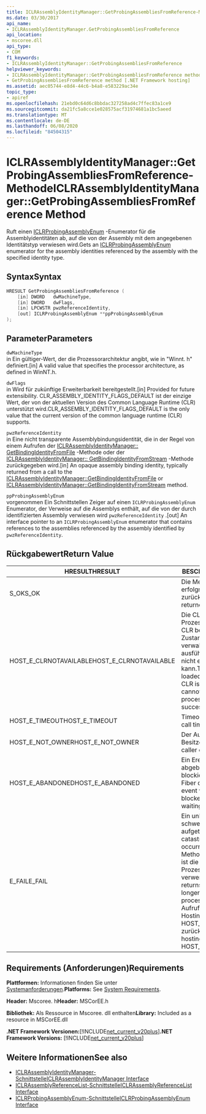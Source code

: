 ```yaml
---
title: ICLRAssemblyIdentityManager::GetProbingAssembliesFromReference-Methode
ms.date: 03/30/2017
api_name:
- ICLRAssemblyIdentityManager.GetProbingAssembliesFromReference
api_location:
- mscoree.dll
api_type:
- COM
f1_keywords:
- ICLRAssemblyIdentityManager::GetProbingAssembliesFromReference
helpviewer_keywords:
- ICLRAssemblyIdentityManager::GetProbingAssembliesFromReference method [.NET Framework hosting]
- GetProbingAssembliesFromReference method [.NET Framework hosting]
ms.assetid: aec05744-e8d4-44c6-b4a8-e583229ac34e
topic_type:
- apiref
ms.openlocfilehash: 21ebd0c64d6c8bbdac327258ad4c7ffec83a1ce9
ms.sourcegitcommit: da21fc5a8cce1e028575acf31974681a1bc5aeed
ms.translationtype: MT
ms.contentlocale: de-DE
ms.lasthandoff: 06/08/2020
ms.locfileid: "84504315"
---
```

# <a name="iclrassemblyidentitymanagergetprobingassembliesfromreference-method"></a><span data-ttu-id="44a04-102">ICLRAssemblyIdentityManager::GetProbingAssembliesFromReference-Methode</span><span class="sxs-lookup"><span data-stu-id="44a04-102">ICLRAssemblyIdentityManager::GetProbingAssembliesFromReference Method</span></span>
<span data-ttu-id="44a04-103">Ruft einen [ICLRProbingAssemblyEnum](iclrprobingassemblyenum-interface.md) -Enumerator für die Assemblyidentitäten ab, auf die von der Assembly mit dem angegebenen Identitätstyp verwiesen wird.</span><span class="sxs-lookup"><span data-stu-id="44a04-103">Gets an [ICLRProbingAssemblyEnum](iclrprobingassemblyenum-interface.md) enumerator for the assembly identities referenced by the assembly with the specified identity type.</span></span>  
  
## <a name="syntax"></a><span data-ttu-id="44a04-104">Syntax</span><span class="sxs-lookup"><span data-stu-id="44a04-104">Syntax</span></span>  
  
```cpp  
HRESULT GetProbingAssembliesFromReference (  
    [in] DWORD   dwMachineType,  
    [in] DWORD   dwFlags,  
    [in] LPCWSTR pwzReferenceIdentity,  
    [out] ICLRProbingAssemblyEnum **ppProbingAssemblyEnum  
);  
```  
  
## <a name="parameters"></a><span data-ttu-id="44a04-105">Parameter</span><span class="sxs-lookup"><span data-stu-id="44a04-105">Parameters</span></span>  
 `dwMachineType`  
 <span data-ttu-id="44a04-106">in Ein gültiger-Wert, der die Prozessorarchitektur angibt, wie in "Winnt. h" definiert.</span><span class="sxs-lookup"><span data-stu-id="44a04-106">[in] A valid value that specifies the processor architecture, as defined in WinNT.h.</span></span>  
  
 `dwFlags`  
 <span data-ttu-id="44a04-107">in Wird für zukünftige Erweiterbarkeit bereitgestellt.</span><span class="sxs-lookup"><span data-stu-id="44a04-107">[in] Provided for future extensibility.</span></span> <span data-ttu-id="44a04-108">CLR_ASSEMBLY_IDENTITY_FLAGS_DEFAULT ist der einzige Wert, der von der aktuellen Version des Common Language Runtime (CLR) unterstützt wird.</span><span class="sxs-lookup"><span data-stu-id="44a04-108">CLR_ASSEMBLY_IDENTITY_FLAGS_DEFAULT is the only value that the current version of the common language runtime (CLR) supports.</span></span>  
  
 `pwzReferenceIdentity`  
 <span data-ttu-id="44a04-109">in Eine nicht transparente Assemblybindungsidentität, die in der Regel von einem Aufrufen der [ICLRAssemblyIdentityManager:: GetBindingIdentityFromFile](iclrassemblyidentitymanager-getbindingidentityfromfile-method.md) -Methode oder der [ICLRAssemblyIdentityManager:: GetBindingIdentityFromStream](iclrassemblyidentitymanager-getbindingidentityfromstream-method.md) -Methode zurückgegeben wird.</span><span class="sxs-lookup"><span data-stu-id="44a04-109">[in] An opaque assembly binding identity, typically returned from a call to the [ICLRAssemblyIdentityManager::GetBindingIdentityFromFile](iclrassemblyidentitymanager-getbindingidentityfromfile-method.md) or [ICLRAssemblyIdentityManager::GetBindingIdentityFromStream](iclrassemblyidentitymanager-getbindingidentityfromstream-method.md) method.</span></span>  
  
 `ppProbingAssemblyEnum`  
 <span data-ttu-id="44a04-110">vorgenommen Ein Schnittstellen Zeiger auf einen `ICLRProbingAssemblyEnum` Enumerator, der Verweise auf die Assemblys enthält, auf die von der durch identifizierten Assembly verwiesen wird `pwzReferenceIdentity` .</span><span class="sxs-lookup"><span data-stu-id="44a04-110">[out] An interface pointer to an `ICLRProbingAssemblyEnum` enumerator that contains references to the assemblies referenced by the assembly identified by `pwzReferenceIdentity`.</span></span>  
  
## <a name="return-value"></a><span data-ttu-id="44a04-111">Rückgabewert</span><span class="sxs-lookup"><span data-stu-id="44a04-111">Return Value</span></span>  
  
|<span data-ttu-id="44a04-112">HRESULT</span><span class="sxs-lookup"><span data-stu-id="44a04-112">HRESULT</span></span>|<span data-ttu-id="44a04-113">BESCHREIBUNG</span><span class="sxs-lookup"><span data-stu-id="44a04-113">Description</span></span>|  
|-------------|-----------------|  
|<span data-ttu-id="44a04-114">S_OK</span><span class="sxs-lookup"><span data-stu-id="44a04-114">S_OK</span></span>|<span data-ttu-id="44a04-115">Die Methode wurde erfolgreich zurückgegeben.</span><span class="sxs-lookup"><span data-stu-id="44a04-115">The method returned successfully.</span></span>|  
|<span data-ttu-id="44a04-116">HOST_E_CLRNOTAVAILABLE</span><span class="sxs-lookup"><span data-stu-id="44a04-116">HOST_E_CLRNOTAVAILABLE</span></span>|<span data-ttu-id="44a04-117">Die CLR wurde nicht in einen Prozess geladen, oder die CLR befindet sich in einem Zustand, in dem Sie verwalteten Code nicht ausführen oder den-Befehl nicht erfolgreich verarbeiten kann.</span><span class="sxs-lookup"><span data-stu-id="44a04-117">The CLR has not been loaded into a process, or the CLR is in a state in which it cannot run managed code or process the call successfully.</span></span>|  
|<span data-ttu-id="44a04-118">HOST_E_TIMEOUT</span><span class="sxs-lookup"><span data-stu-id="44a04-118">HOST_E_TIMEOUT</span></span>|<span data-ttu-id="44a04-119">Timeout des Aufrufes.</span><span class="sxs-lookup"><span data-stu-id="44a04-119">The call timed out.</span></span>|  
|<span data-ttu-id="44a04-120">HOST_E_NOT_OWNER</span><span class="sxs-lookup"><span data-stu-id="44a04-120">HOST_E_NOT_OWNER</span></span>|<span data-ttu-id="44a04-121">Der Aufrufer ist nicht Besitzer der Sperre.</span><span class="sxs-lookup"><span data-stu-id="44a04-121">The caller does not own the lock.</span></span>|  
|<span data-ttu-id="44a04-122">HOST_E_ABANDONED</span><span class="sxs-lookup"><span data-stu-id="44a04-122">HOST_E_ABANDONED</span></span>|<span data-ttu-id="44a04-123">Ein Ereignis wurde abgebrochen, während ein blockierter Thread oder eine Fiber darauf wartete.</span><span class="sxs-lookup"><span data-stu-id="44a04-123">An event was canceled while a blocked thread or fiber was waiting on it.</span></span>|  
|<span data-ttu-id="44a04-124">E_FAIL</span><span class="sxs-lookup"><span data-stu-id="44a04-124">E_FAIL</span></span>|<span data-ttu-id="44a04-125">Ein unbekannter schwerwiegender Fehler ist aufgetreten.</span><span class="sxs-lookup"><span data-stu-id="44a04-125">An unknown catastrophic failure occurred.</span></span> <span data-ttu-id="44a04-126">Wenn eine Methode E_FAIL zurückgibt, ist die CLR innerhalb des Prozesses nicht mehr verwendbar.</span><span class="sxs-lookup"><span data-stu-id="44a04-126">If a method returns E_FAIL, the CLR is no longer usable within the process.</span></span> <span data-ttu-id="44a04-127">Nachfolgende Aufrufe von Hostingmethoden geben HOST_E_CLRNOTAVAILABLE zurück.</span><span class="sxs-lookup"><span data-stu-id="44a04-127">Subsequent calls to hosting methods return HOST_E_CLRNOTAVAILABLE.</span></span>|  
  
## <a name="requirements"></a><span data-ttu-id="44a04-128">Requirements (Anforderungen)</span><span class="sxs-lookup"><span data-stu-id="44a04-128">Requirements</span></span>  
 <span data-ttu-id="44a04-129">**Plattformen:** Informationen finden Sie unter [Systemanforderungen](../../get-started/system-requirements.md).</span><span class="sxs-lookup"><span data-stu-id="44a04-129">**Platforms:** See [System Requirements](../../get-started/system-requirements.md).</span></span>  
  
 <span data-ttu-id="44a04-130">**Header:** Mscoree. h</span><span class="sxs-lookup"><span data-stu-id="44a04-130">**Header:** MSCorEE.h</span></span>  
  
 <span data-ttu-id="44a04-131">**Bibliothek:** Als Ressource in Mscoree. dll enthalten</span><span class="sxs-lookup"><span data-stu-id="44a04-131">**Library:** Included as a resource in MSCorEE.dll</span></span>  
  
 <span data-ttu-id="44a04-132">**.NET Framework Versionen:**[!INCLUDE[net_current_v20plus](../../../../includes/net-current-v20plus-md.md)]</span><span class="sxs-lookup"><span data-stu-id="44a04-132">**.NET Framework Versions:** [!INCLUDE[net_current_v20plus](../../../../includes/net-current-v20plus-md.md)]</span></span>  
  
## <a name="see-also"></a><span data-ttu-id="44a04-133">Weitere Informationen</span><span class="sxs-lookup"><span data-stu-id="44a04-133">See also</span></span>

- [<span data-ttu-id="44a04-134">ICLRAssemblyIdentityManager-Schnittstelle</span><span class="sxs-lookup"><span data-stu-id="44a04-134">ICLRAssemblyIdentityManager Interface</span></span>](iclrassemblyidentitymanager-interface.md)
- [<span data-ttu-id="44a04-135">ICLRAssemblyReferenceList-Schnittstelle</span><span class="sxs-lookup"><span data-stu-id="44a04-135">ICLRAssemblyReferenceList Interface</span></span>](iclrassemblyreferencelist-interface.md)
- [<span data-ttu-id="44a04-136">ICLRProbingAssemblyEnum-Schnittstelle</span><span class="sxs-lookup"><span data-stu-id="44a04-136">ICLRProbingAssemblyEnum Interface</span></span>](iclrprobingassemblyenum-interface.md)
